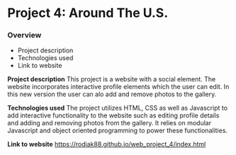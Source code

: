 # Project 4: Around The U.S.

### Overview

- Project description
- Technologies used
- Link to website

**Project description**
This project is a website with a social element. The website incorporates interactive profile elements which the user can edit. In this new version the user can alo add and remove photos to the gallery.

**Technologies used**
The project utilizes HTML, CSS as well as Javascript to add interactive functionality to the website such as editing profile details and adding and removing photos from the gallery. It relies on modular Javascript and object oriented programming to power these functionalities.

**Link to website**
https://rodiak88.github.io/web_project_4/index.html
